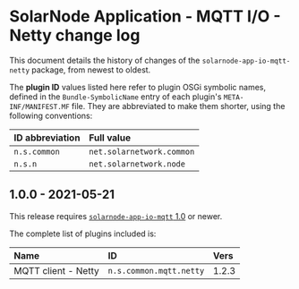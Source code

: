 # SolarNode Application - MQTT I/O - Netty change log

This document details the history of changes of the `solarnode-app-io-mqtt-netty` package,
from newest to oldest.

The **plugin ID** values listed here refer to plugin OSGi symbolic names, defined in the
`Bundle-SymbolicName` entry of each plugin's `META-INF/MANIFEST.MF` file. They are abbreviated to
make them shorter, using the following conventions:

| ID abbreviation | Full value                |
|:----------------|:--------------------------|
| `n.s.common`    | `net.solarnetwork.common` |
| `n.s.n`         | `net.solarnetwork.node`   |

## 1.0.0 - 2021-05-21

This release requires [`solarnode-app-io-mqtt` 1.0][io-mqtt-100] or newer.

The complete list of plugins included is:

| Name                | ID                      | Vers  |
|:--------------------|:------------------------|:------|
| MQTT client - Netty | `n.s.common.mqtt.netty` | 1.2.3 |


[io-mqtt-100]: ../../solarnode-app-io-mqtt/debian/CHANGELOG.md#100---2021-05-28
